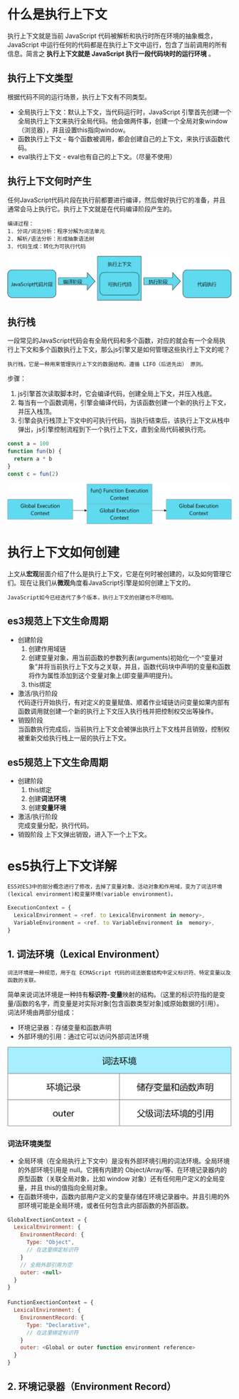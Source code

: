 # 什么是执行上下文  
执行上下文就是当前 JavaScript 代码被解析和执行时所在环境的抽象概念， JavaScript 中运行任何的代码都是在执行上下文中运行，包含了当前调用的所有信息。简言之 **执行上下文就是 JavaScript 执行一段代码块时的运行环境** 。 

## 执行上下文类型 
根据代码不同的运行场景，执行上下文有不同类型。  
- 全局执行上下文：默认上下文，当代码运行时，JavaScript 引擎首先创建一个全局执行上下文来执行全局代码。他会做两件事，创建一个全局对象window（浏览器），并且设置this指向window。
- 函数执行上下文 - 每个函数被调用，都会创建自己的上下文，来执行该函数代码。
- eval执行上下文 - eval也有自己的上下文。（尽量不使用）

## 执行上下文何时产生
任何JavaScript代码片段在执行前都要进行编译，然后做好执行它的准备，并且通常会马上执行它。执行上下文就是在代码编译阶段产生的。  

    编译过程：
    1. 分词/词法分析：程序分解为词法单元
    2. 解析/语法分析：形成抽象语法树
    3. 代码生成：转化为可执行代码  

![执行上下文_02](../images/执行上下文_02.png)


## 执行栈
一段常见的JavaScript代码会有全局代码和多个函数，对应的就会有一个全局执行上下文和多个函数执行上下文，那么js引擎又是如何管理这些执行上下文的呢？  

    执行栈，它是一种用来管理执行上下文的数据结构，遵循 LIFO（后进先出） 原则。
步骤：  
1. js引擎首次读取脚本时，它会编译代码，创建全局上下文，并压入栈底。
2. 每当有一个函数调用，引擎会编译代码，为该函数创建一个新的执行上下文，并压入栈顶。
3. 引擎会执行栈顶上下文中的可执行代码，当执行结束后，该执行上下文从栈中弹出，js引擎控制流程到下一个执行上下文，直到全局代码被执行完。
```js
const a = 100
function fun(b) {
  return a * b
}
const c = fun(2)
```
![执行上下文_01](../images/执行上下文_01.png)

# 执行上下文如何创建
上文从**宏观**层面介绍了什么是执行上下文，它是在何时被创建的，以及如何管理它们。现在让我们从**微观**角度看JavaScript引擎是如何创建上下文的。

    JavaScript如今已经迭代了多个版本，执行上下文的创建也不尽相同。
## es3规范上下文生命周期
- 创建阶段  
  1. 创建作用域链    
  2. 创建变量对象，用当前函数的参数列表(arguments)初始化一个“变量对象”并将当前执行上下文与之关联，并且，函数代码块中声明的变量和函数将作为属性添加到这个变量对象上(即变量声明提升)。
  3. this绑定
- 激活/执行阶段  
代码逐行开始执行，有对定义的变量赋值、顺着作业域链访问变量如果内部有函数调用就创建一个新的执行上下文压入执行栈并把控制权交出等操作。
- 销毁阶段  
当函数执行完成后，当前执行上下文会被弹出执行上下文栈并且销毁，控制权被重新交给执行栈上一层的执行上下文。

## es5规范上下文生命周期

- 创建阶段  
  1. this绑定
  2. 创建**词法环境**
  3. 创建**变量环境**
- 激活/执行阶段  
完成变量分配，执行代码。
- 销毁阶段
上下文弹出销毁，进入下一个上下文。  

# es5执行上下文详解  
    ES5对ES3中的部分概念进行了修改，去掉了变量对象、活动对象和作用域，变为了词法环境(lexical environment)和变量环境(variable environment)。  
```js
ExecutionContext = {
  LexicalEnvironment = <ref. to LexicalEnvironment in memory>,
  VariableEnvironment = <ref. to VariableEnvironment in  memory>,
}
```

## 1. 词法环境（Lexical Environment）
    词法环境是一种规范，用于在 ECMAScript 代码的词法嵌套结构中定义标识符、特定变量以及函数的关联。  
简单来说词法环境是一种持有**标识符-变量**映射的结构。（这里的标识符指的是变量/函数的名字，而变量是对实际对象[包含函数类型对象]或原始数据的引用）。   
词法环境由两部分组成：
- 环境记录器：存储变量和函数声明
- 外部环境的引用：通过它可以访问外部词法环境   

![执行上下文_01](../images/执行上下文_03.png)

### 词法环境类型
- 全局环境（在全局执行上下文中）是没有外部环境引用的词法环境。全局环境的外部环境引用是 null。它拥有内建的 Object/Array/等、在环境记录器内的原型函数（关联全局对象，比如 window 对象）还有任何用户定义的全局变量，并且 this的值指向全局对象。
- 在函数环境中，函数内部用户定义的变量存储在环境记录器中。并且引用的外部环境可能是全局环境，或者任何包含此内部函数的外部函数。
```js
GlobalExectionContext = {
  LexicalEnvironment: {
    EnvironmentRecord: {
      Type: "Object",
      // 在这里绑定标识符
    }
    // 全局外部引用为空
    outer: <null> 
  }
}

FunctionExectionContext = {
  LexicalEnvironment: {
    EnvironmentRecord: {
      Type: "Declarative",
      // 在这里绑定标识符
    }
    outer: <Global or outer function environment reference>
  }
}

```

## 2. 环境记录器（Environment Record）



